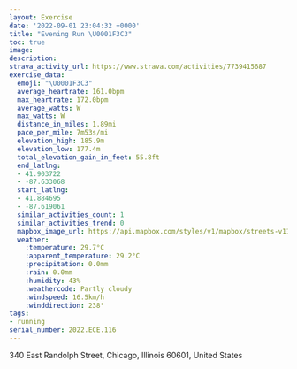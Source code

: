 ```yaml
---
layout: Exercise
date: '2022-09-01 23:04:32 +0000'
title: "Evening Run \U0001F3C3"
toc: true
image:
description:
strava_activity_url: https://www.strava.com/activities/7739415687
exercise_data:
  emoji: "\U0001F3C3"
  average_heartrate: 161.0bpm
  max_heartrate: 172.0bpm
  average_watts: W
  max_watts: W
  distance_in_miles: 1.89mi
  pace_per_mile: 7m53s/mi
  elevation_high: 185.9m
  elevation_low: 177.4m
  total_elevation_gain_in_feet: 55.8ft
  end_latlng:
  - 41.903722
  - -87.633068
  start_latlng:
  - 41.884695
  - -87.619061
  similar_activities_count: 1
  similar_activities_trend: 0
  mapbox_image_url: https://api.mapbox.com/styles/v1/mapbox/streets-v11/static/path-5+787af2-1.0(irs~FdbxuO%3FRFT_%40NGC%7BAfEAN%7BAjFM%60EHzBeAjFEIyGbCI%40UXgAw%40%40k%40CC%3FMQKwAPOCQO%7D%40%40g%40Ei%40%5Co%40NQJ%5BBObApBbABVCf%40EZ%5Dt%40I%60%40KJYEGLCRORKE%5BAk%40DWMK%3FIDU%40MFQAMFS%3FQBIJ_%40HQCoBBAF%60%40l%40%5EpCj%40hA%40lBB%5CAhBMXETIIm%40Jc%40GKHg%40EOIQLiB%40MLM%3FEBPLHRo%40Ia%40SWEmA%40UN%3FXLdB%3Fr%40B%7C%40HfA%40vAPLEn%40BH%3Ft%40%40n%40o%40n%40c%40Mo%40YKAc%40XOEGIMIKMWXc%40HSJ%5DGu%40FSEMFe%40QK%40c%40H_BWKF%5BCDZe%40%3FQCY%40EC%40EWEGMSBm%40VaACM%40QHkKHaDCQHsA%40IDuB%40SCk%40%3Fc%40AUQMLSASHiA%40),pin-s-s+e5b22e(-87.61907,41.88469),pin-s-f+89ae00(-87.63307000000006,41.90372000000001)/auto/800x800?access_token=pk.eyJ1Ijoiam9zaGJlY2ttYW4iLCJhIjoiY205eWR2aDd1MWZ6djJrbXc4a3M0bWZleiJ9.XiG9OWkNcZk2QzjJbxLB4A
  weather:
    :temperature: 29.7°C
    :apparent_temperature: 29.2°C
    :precipitation: 0.0mm
    :rain: 0.0mm
    :humidity: 43%
    :weathercode: Partly cloudy
    :windspeed: 16.5km/h
    :winddirection: 238°
tags:
- running
serial_number: 2022.ECE.116
---
```

340 East Randolph Street, Chicago, Illinois 60601, United States
